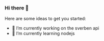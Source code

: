 ### Hi there 👋

Here are some ideas to get you started:

- 🔭 I’m currently working on the sverben api
- 🌱 I’m currently learning nodejs

